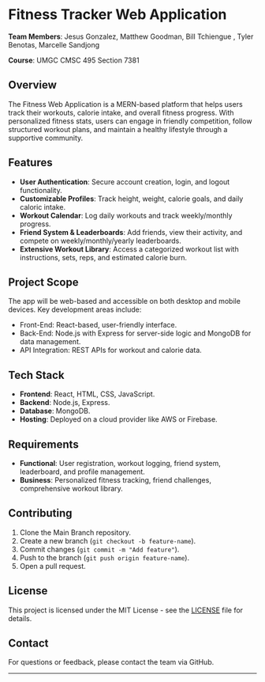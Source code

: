 # Fitness Tracker Web Application

**Team Members**: Jesus Gonzalez, Matthew Goodman, Bill Tchiengue , Tyler Benotas, Marcelle Sandjong

**Course**: UMGC CMSC 495 Section 7381  

## Overview
The Fitness Web Application is a MERN-based platform that helps users track their workouts, calorie intake, and overall fitness progress. With personalized fitness stats, users can engage in friendly competition, follow structured workout plans, and maintain a healthy lifestyle through a supportive community.

## Features
- **User Authentication**: Secure account creation, login, and logout functionality.
- **Customizable Profiles**: Track height, weight, calorie goals, and daily caloric intake.
- **Workout Calendar**: Log daily workouts and track weekly/monthly progress.
- **Friend System & Leaderboards**: Add friends, view their activity, and compete on weekly/monthly/yearly leaderboards.
- **Extensive Workout Library**: Access a categorized workout list with instructions, sets, reps, and estimated calorie burn.

## Project Scope
The app will be web-based and accessible on both desktop and mobile devices. Key development areas include:
- Front-End: React-based, user-friendly interface.
- Back-End: Node.js with Express for server-side logic and MongoDB for data management.
- API Integration: REST APIs for workout and calorie data.
  
## Tech Stack
- **Frontend**: React, HTML, CSS, JavaScript.
- **Backend**: Node.js, Express.
- **Database**: MongoDB.
- **Hosting**: Deployed on a cloud provider like AWS or Firebase.

## Requirements
- **Functional**: User registration, workout logging, friend system, leaderboard, and profile management.
- **Business**: Personalized fitness tracking, friend challenges, comprehensive workout library.

## Contributing
1. Clone the Main Branch repository.
2. Create a new branch (`git checkout -b feature-name`).
3. Commit changes (`git commit -m "Add feature"`).
4. Push to the branch (`git push origin feature-name`).
5. Open a pull request.

## License
This project is licensed under the MIT License - see the [LICENSE](LICENSE) file for details.

## Contact
For questions or feedback, please contact the team via GitHub.

---


